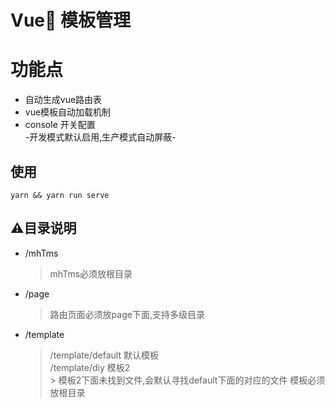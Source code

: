 Vue 模板管理
=
# 功能点
* 自动生成vue路由表  
* vue模板自动加载机制  
* console 开关配置  
-开发模式默认启用,生产模式自动屏蔽-

## 使用
```
yarn && yarn run serve
```

## ⚠️目录说明
- /mhTms  
    > mhTms必须放根目录
- /page 
    > 路由页面必须放page下面,支持多级目录
- /template
    > /template/default 默认模板  
    > /template/diy 模板2  
        > 模板2下面未找到文件,会默认寻找default下面的对应的文件
    > 模板必须放根目录  
